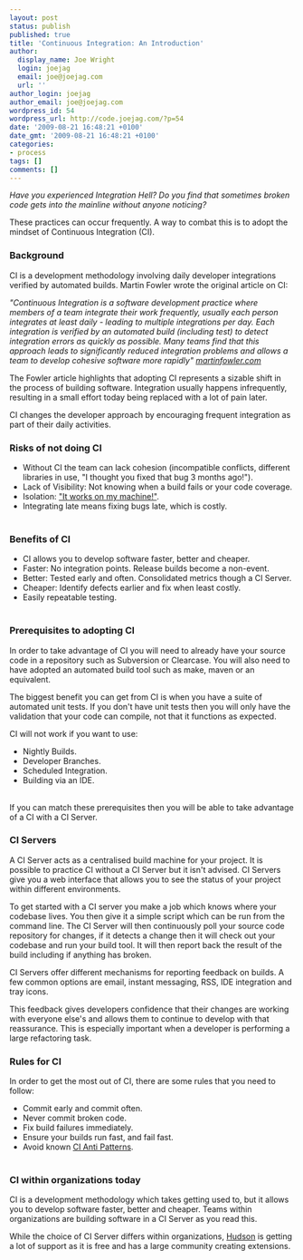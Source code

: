 ```yaml
---
layout: post
status: publish
published: true
title: 'Continuous Integration: An Introduction'
author:
  display_name: Joe Wright
  login: joejag
  email: joe@joejag.com
  url: ''
author_login: joejag
author_email: joe@joejag.com
wordpress_id: 54
wordpress_url: http://code.joejag.com/?p=54
date: '2009-08-21 16:48:21 +0100'
date_gmt: '2009-08-21 16:48:21 +0100'
categories:
- process
tags: []
comments: []
---
```

<p><i>Have you experienced Integration Hell?  Do you find that sometimes broken code gets into the mainline without anyone noticing?</i></p>
<p>These practices can occur frequently.  A way to combat this is to adopt the mindset of Continuous Integration (CI).</p>
<h3>Background</h3></p>
<p>CI is a development methodology involving daily developer integrations verified by automated builds.  Martin Fowler wrote the original article on CI:</p>
<p><i>"Continuous Integration is a software development practice where members of a team integrate their work frequently, usually each person integrates at least daily - leading to multiple integrations per day. Each integration is verified by an automated build (including test) to detect integration errors as quickly as possible. Many teams find that this approach leads to significantly reduced integration problems and allows a team to develop cohesive software more rapidly" <a href="http:&#47;&#47;www.martinfowler.com&#47;articles&#47;continuousIntegration.html">martinfowler.com</a></i></p>
<p>The Fowler article highlights that adopting CI represents a sizable shift in the process of building software.  Integration usually happens infrequently, resulting in a small effort today being replaced with a lot of pain later.</p>
<p>CI changes the developer approach by encouraging frequent integration as part of their daily activities. </p>
<h3>Risks of not doing CI</h3></p>
<ul>
<li>Without CI the team can lack cohesion (incompatible conflicts, different libraries in use, "I thought you fixed that bug 3 months ago!").</li>
<li>Lack of Visibility: Not knowing when a build fails or your code coverage.</li>
<li>Isolation: <a href="http:&#47;&#47;www.buildsonmymachine.com&#47;">"It works on my machine!"</a>.</li>
<li>Integrating late means fixing bugs late, which is costly.</li><br />
</ul></p>
<h3>Benefits of CI</h3></p>
<ul>
<li>CI allows you to develop software faster, better and cheaper.</li>
<li>Faster: No integration points.  Release builds become a non-event.</li>
<li>Better: Tested early and often.  Consolidated metrics though a CI Server.</li>
<li>Cheaper: Identify defects earlier and fix when least costly.</li>
<li>Easily repeatable testing.</li><br />
</ul></p>
<h3>Prerequisites to adopting CI</h3></p>
<p>In order to take advantage of CI you will need to already have your source code in a repository such as Subversion or Clearcase.  You will also need to have adopted an automated build tool such as make, maven or an equivalent. </p>
<p>The biggest benefit you can get from CI is when you have a suite of automated unit tests.  If you don't have unit tests then you will only have the validation that your code can compile, not that it functions as expected.</p>
<p>CI will not work if you want to use:</p>
<ul>
<li>Nightly Builds.</li>
<li>Developer Branches.</li>
<li>Scheduled Integration.</li>
<li>Building via an IDE.</li><br />
</ul></p>
<p>If you can match these prerequisites then you will be able to take advantage of a CI with a CI Server. </p>
<h3>CI Servers</h3></p>
<p>A CI Server acts as a centralised build machine for your project.  It is possible to practice CI without a CI Server but it isn't advised.  CI Servers give you a web interface that allows you to see the status of your project within different environments.</p>
<p>To get started with a CI server you make a job which knows where your codebase lives.  You then give it a simple script which can be run from the command line.  The CI Server will then continuously poll your source code repository for changes, if it detects a change then it will check out your codebase and run your build tool.  It will then report back the result of the build including if anything has broken. </p>
<p>CI Servers offer different mechanisms for reporting feedback on builds.  A few common options are email, instant messaging, RSS, IDE integration and tray icons.</p>
<p>This feedback gives developers confidence that their changes are working with everyone else's and allows them to continue to develop with that reassurance.  This is especially important when a developer is performing a large refactoring task.</p>
<h3>Rules for CI</h3></p>
<p>In order to get the most out of CI, there are some rules that you need to follow:</p>
<ul>
<li>Commit early and commit often.</li>
<li>Never commit broken code.</li>
<li>Fix build failures immediately.</li>
<li>Ensure your builds run fast, and fail fast.</li>
<li>Avoid known <a href="http:&#47;&#47;www.ibm.com&#47;developerworks&#47;java&#47;library&#47;j-ap11297&#47;">CI Anti Patterns</a>.</li><br />
</ul></p>
<h3>CI within organizations today</h3></p>
<p>CI is a development methodology which takes getting used to, but it allows you to develop software faster, better and cheaper.  Teams within organizations are building software in a CI Server as you read this.</p>
<p>While the choice of CI Server differs within organizations, <a href="https:&#47;&#47;hudson.dev.java.net&#47;">Hudson</a> is getting a lot of support as it is free and has a large community creating extensions.</p>
